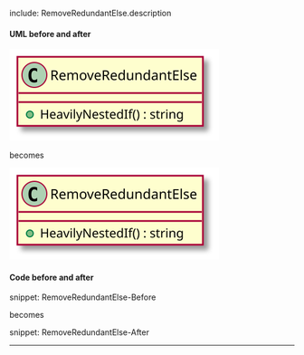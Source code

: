 
include: RemoveRedundantElse.description

#### UML before and after

![RemoveRedundantElse - Before](uml/Before/IfStatements/RemoveRedundantElse.svg?raw=true)

becomes

![RemoveRedundantElse - After](uml/After/IfStatements/RemoveRedundantElse.svg?raw=true)

#### Code before and after

snippet: RemoveRedundantElse-Before

becomes

snippet: RemoveRedundantElse-After

-----

